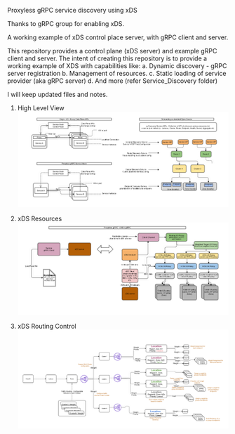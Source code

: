 Proxyless gRPC service discovery using xDS

Thanks to gRPC group for enabling xDS. 

A working example of xDS control place server, with gRPC client and server.


This repository provides a control plane (xDS server) and example gRPC client and server. 
The intent of creating this repository is to provide a working example of XDS with capabilities like:
a. Dynamic discovery - gRPC server registration
b. Management of resources.
c. Static loading of service provider (aka gRPC server) 
d. And more (refer Service_Discovery folder)

I will keep updated files and notes.


1. High Level View
![alt text](HLD1_APIS.png)

2. xDS Resources
![alt text](HLD_Bootstrap_Resources.png)

3. xDS Routing Control
![alt text](HLD_Resource_Routing.png)
